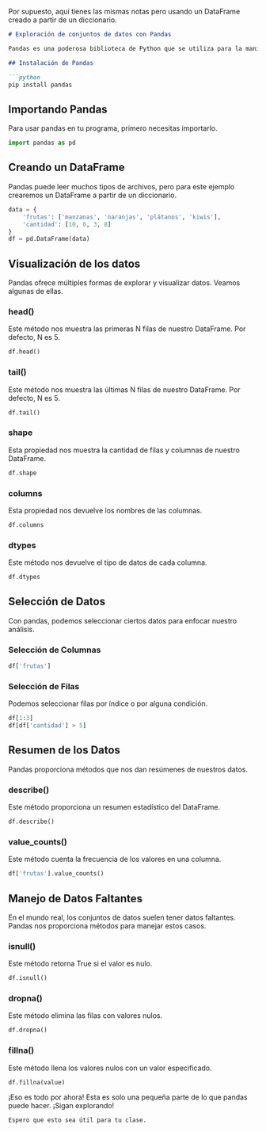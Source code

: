 Por supuesto, aquí tienes las mismas notas pero usando un DataFrame creado a partir de un diccionario.

```markdown
# Exploración de conjuntos de datos con Pandas

Pandas es una poderosa biblioteca de Python que se utiliza para la manipulación y el análisis de datos. Vamos a aprender cómo explorar nuestros conjuntos de datos con esta herramienta.

## Instalación de Pandas

```python
pip install pandas
```

## Importando Pandas

Para usar pandas en tu programa, primero necesitas importarlo.

```python
import pandas as pd
```

## Creando un DataFrame

Pandas puede leer muchos tipos de archivos, pero para este ejemplo crearemos un DataFrame a partir de un diccionario.

```python
data = {
    'frutas': ['manzanas', 'naranjas', 'plátanos', 'kiwis'],
    'cantidad': [10, 6, 3, 8]
}
df = pd.DataFrame(data)
```

## Visualización de los datos

Pandas ofrece múltiples formas de explorar y visualizar datos. Veamos algunas de ellas.

### head()

Este método nos muestra las primeras N filas de nuestro DataFrame. Por defecto, N es 5.

```python
df.head()
```

### tail()

Este método nos muestra las últimas N filas de nuestro DataFrame. Por defecto, N es 5.

```python
df.tail()
```

### shape

Esta propiedad nos muestra la cantidad de filas y columnas de nuestro DataFrame.

```python
df.shape
```

### columns

Esta propiedad nos devuelve los nombres de las columnas.

```python
df.columns
```

### dtypes

Este método nos devuelve el tipo de datos de cada columna.

```python
df.dtypes
```

## Selección de Datos

Con pandas, podemos seleccionar ciertos datos para enfocar nuestro análisis.

### Selección de Columnas

```python
df['frutas']
```

### Selección de Filas

Podemos seleccionar filas por índice o por alguna condición.

```python
df[1:3]
df[df['cantidad'] > 5]
```

## Resumen de los Datos

Pandas proporciona métodos que nos dan resúmenes de nuestros datos.

### describe()

Este método proporciona un resumen estadístico del DataFrame.

```python
df.describe()
```

### value_counts()

Este método cuenta la frecuencia de los valores en una columna.

```python
df['frutas'].value_counts()
```

## Manejo de Datos Faltantes

En el mundo real, los conjuntos de datos suelen tener datos faltantes. Pandas nos proporciona métodos para manejar estos casos.

### isnull()

Este método retorna True si el valor es nulo.

```python
df.isnull()
```

### dropna()

Este método elimina las filas con valores nulos.

```python
df.dropna()
```

### fillna()

Este método llena los valores nulos con un valor especificado.

```python
df.fillna(value)
```

¡Eso es todo por ahora! Esta es solo una pequeña parte de lo que pandas puede hacer. ¡Sigan explorando!
```
Espero que esto sea útil para tu clase.
